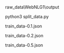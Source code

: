 raw_data\WebNLG1\output

python3  split_data.py

train_data-0.1.json

train_data-0.2.json

train_data-0.5.json

